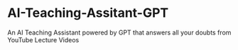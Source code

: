 # AI-Teaching-Assitant-GPT
An AI Teaching Assistant powered by GPT that answers all your doubts from YouTube Lecture Videos
